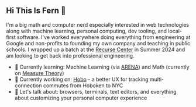## Hi This Is Fern 🌿

I'm a big math and computer nerd especially interested in web technologies along with machine learning, personal computing, dev tooling, and local-first software. I've worked everywhere doing everything from engineering at Google and non-profits to founding my own company and teaching in public schools. I wrapped up a batch at the [Recurse Center](https://www.recurse.com/) in Summer 2024 and am looking to get back into professional engineering. 


- 🧠 Currently learning: Machine Learning (via [ARENA](https://github.com/callummcdougall/ARENA_3.0)) and Math (currently on [Measure Theory](https://measure.axler.net/))
- 🔨 Currently working on: [Hobo](https://github.com/ferntheplant/hobo) - a better UX for tracking multi-connection commutes from Hoboken to NYC
- 💬 Let's talk about: browsers, terminals, text editors, and everything about customizing your personal computer experience
